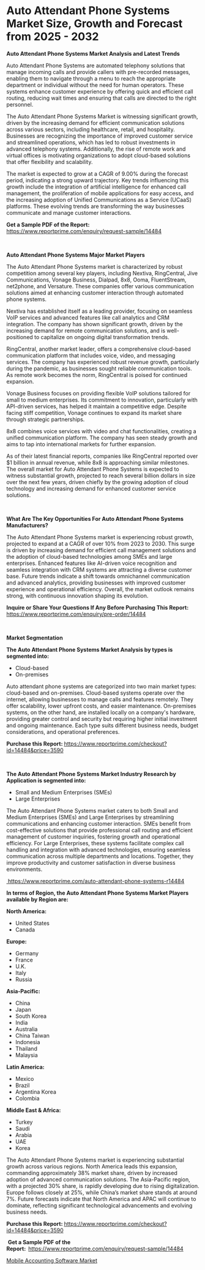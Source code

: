 <p><h1>Auto Attendant Phone Systems Market Size, Growth and Forecast from 2025 - 2032</h1></p><p><strong>Auto Attendant Phone Systems Market Analysis and Latest Trends</strong></p>
<p><p>Auto Attendant Phone Systems are automated telephony solutions that manage incoming calls and provide callers with pre-recorded messages, enabling them to navigate through a menu to reach the appropriate department or individual without the need for human operators. These systems enhance customer experience by offering quick and efficient call routing, reducing wait times and ensuring that calls are directed to the right personnel.</p><p>The Auto Attendant Phone Systems Market is witnessing significant growth, driven by the increasing demand for efficient communication solutions across various sectors, including healthcare, retail, and hospitality. Businesses are recognizing the importance of improved customer service and streamlined operations, which has led to robust investments in advanced telephony systems. Additionally, the rise of remote work and virtual offices is motivating organizations to adopt cloud-based solutions that offer flexibility and scalability.</p><p>The market is expected to grow at a CAGR of 9.00% during the forecast period, indicating a strong upward trajectory. Key trends influencing this growth include the integration of artificial intelligence for enhanced call management, the proliferation of mobile applications for easy access, and the increasing adoption of Unified Communications as a Service (UCaaS) platforms. These evolving trends are transforming the way businesses communicate and manage customer interactions.</p></p>
<p><strong>Get a Sample PDF of the Report:&nbsp;</strong> <a href="https://www.reportprime.com/enquiry/request-sample/14484?utm_campaign=3073&utm_medium=2&utm_source=Github&utm_content=ia&utm_term=20032025&utm_id=auto-attendant-phone-systems">https://www.reportprime.com/enquiry/request-sample/14484</a></p>
<p>&nbsp;</p>
<p><strong>Auto Attendant Phone Systems Major Market Players</strong></p>
<p><p>The Auto Attendant Phone Systems market is characterized by robust competition among several key players, including Nextiva, RingCentral, Jive Communications, Vonage Business, Dialpad, 8x8, Ooma, FluentStream, net2phone, and Versature. These companies offer various communication solutions aimed at enhancing customer interaction through automated phone systems.</p><p>Nextiva has established itself as a leading provider, focusing on seamless VoIP services and advanced features like call analytics and CRM integration. The company has shown significant growth, driven by the increasing demand for remote communication solutions, and is well-positioned to capitalize on ongoing digital transformation trends.</p><p>RingCentral, another market leader, offers a comprehensive cloud-based communication platform that includes voice, video, and messaging services. The company has experienced robust revenue growth, particularly during the pandemic, as businesses sought reliable communication tools. As remote work becomes the norm, RingCentral is poised for continued expansion.</p><p>Vonage Business focuses on providing flexible VoIP solutions tailored for small to medium enterprises. Its commitment to innovation, particularly with API-driven services, has helped it maintain a competitive edge. Despite facing stiff competition, Vonage continues to expand its market share through strategic partnerships.</p><p>8x8 combines voice services with video and chat functionalities, creating a unified communication platform. The company has seen steady growth and aims to tap into international markets for further expansion.</p><p>As of their latest financial reports, companies like RingCentral reported over $1 billion in annual revenue, while 8x8 is approaching similar milestones. The overall market for Auto Attendant Phone Systems is expected to witness substantial growth, projected to reach several billion dollars in size over the next few years, driven chiefly by the growing adoption of cloud technology and increasing demand for enhanced customer service solutions.</p></p>
<p>&nbsp;</p>
<p><strong>What Are The Key Opportunities For Auto Attendant Phone Systems Manufacturers?</strong></p>
<p><p>The Auto Attendant Phone Systems market is experiencing robust growth, projected to expand at a CAGR of over 10% from 2023 to 2030. This surge is driven by increasing demand for efficient call management solutions and the adoption of cloud-based technologies among SMEs and large enterprises. Enhanced features like AI-driven voice recognition and seamless integration with CRM systems are attracting a diverse customer base. Future trends indicate a shift towards omnichannel communication and advanced analytics, providing businesses with improved customer experience and operational efficiency. Overall, the market outlook remains strong, with continuous innovation shaping its evolution.</p></p>
<p><strong>Inquire or Share Your Questions If Any Before Purchasing This Report:</strong> <a href="https://www.reportprime.com/enquiry/pre-order/14484?utm_campaign=3073&utm_medium=2&utm_source=Github&utm_content=ia&utm_term=20032025&utm_id=auto-attendant-phone-systems">https://www.reportprime.com/enquiry/pre-order/14484</a></p>
<p>&nbsp;</p>
<p><strong>Market Segmentation</strong></p>
<p><strong>The Auto Attendant Phone Systems Market Analysis by types is segmented into:</strong></p>
<p><ul><li>Cloud-based</li><li>On-premises</li></ul></p>
<p><p>Auto attendant phone systems are categorized into two main market types: cloud-based and on-premises. Cloud-based systems operate over the internet, allowing businesses to manage calls and features remotely. They offer scalability, lower upfront costs, and easier maintenance. On-premises systems, on the other hand, are installed locally on a company's hardware, providing greater control and security but requiring higher initial investment and ongoing maintenance. Each type suits different business needs, budget considerations, and operational preferences.</p></p>
<p><strong>Purchase this Report:&nbsp;</strong><a href="https://www.reportprime.com/checkout?id=14484&price=3590&utm_campaign=3073&utm_medium=2&utm_source=Github&utm_content=ia&utm_term=20032025&utm_id=auto-attendant-phone-systems">https://www.reportprime.com/checkout?id=14484&price=3590</a></p>
<p>&nbsp;</p>
<p><strong>The Auto Attendant Phone Systems Market Industry Research by Application is segmented into:</strong></p>
<p><ul><li>Small and Medium Enterprises (SMEs)</li><li>Large Enterprises</li></ul></p>
<p><p>The Auto Attendant Phone Systems market caters to both Small and Medium Enterprises (SMEs) and Large Enterprises by streamlining communications and enhancing customer interaction. SMEs benefit from cost-effective solutions that provide professional call routing and efficient management of customer inquiries, fostering growth and operational efficiency. For Large Enterprises, these systems facilitate complex call handling and integration with advanced technologies, ensuring seamless communication across multiple departments and locations. Together, they improve productivity and customer satisfaction in diverse business environments.</p></p>
<p><a href="https://www.reportprime.com/auto-attendant-phone-systems-r14484?utm_campaign=3073&utm_medium=2&utm_source=Github&utm_content=ia&utm_term=20032025&utm_id=auto-attendant-phone-systems">&nbsp;https://www.reportprime.com/auto-attendant-phone-systems-r14484</a></p>
<p><strong>In terms of Region, the Auto Attendant Phone Systems Market Players available by Region are:</strong></p>
<p>
    <p> <strong> North America: </strong>
        <ul>
            <li>United States</li>
            <li>Canada</li>
        </ul>
        </p> 
    <p> <strong> Europe: </strong>
        <ul>
            <li>Germany</li>
            <li>France</li>
            <li>U.K.</li>
            <li>Italy</li>
            <li>Russia</li>
        </ul>
        </p> 
    <p> <strong> Asia-Pacific: </strong>
        <ul>
            <li>China</li>
            <li>Japan</li>
            <li>South Korea</li>
            <li>India</li>
            <li>Australia</li>
            <li>China Taiwan</li>
            <li>Indonesia</li>
            <li>Thailand</li>
            <li>Malaysia</li>
        </ul>
        </p> 
    <p> <strong> Latin America: </strong>
        <ul>
            <li>Mexico</li>
            <li>Brazil</li>
            <li>Argentina Korea</li>
            <li>Colombia</li>
        </ul>
        </p> 
    <p> <strong> Middle East & Africa: </strong>
        <ul>
            <li>Turkey</li>
            <li>Saudi</li>
            <li>Arabia</li>
            <li>UAE</li>
            <li>Korea</li>
        </ul>
    </p>
    </p>
<p><p>The Auto Attendant Phone Systems market is experiencing substantial growth across various regions. North America leads this expansion, commanding approximately 38% market share, driven by increased adoption of advanced communication solutions. The Asia-Pacific region, with a projected 30% share, is rapidly developing due to rising digitalization. Europe follows closely at 25%, while China’s market share stands at around 7%. Future forecasts indicate that North America and APAC will continue to dominate, reflecting significant technological advancements and evolving business needs.</p></p>
<p><strong>Purchase this Report: </strong><a href="https://www.reportprime.com/checkout?id=14484&price=3590&utm_campaign=3073&utm_medium=2&utm_source=Github&utm_content=ia&utm_term=20032025&utm_id=auto-attendant-phone-systems">https://www.reportprime.com/checkout?id=14484&price=3590</a></p>
<p>&nbsp;<strong>Get a Sample PDF of the Report:&nbsp;&nbsp;</strong><a href="https://www.reportprime.com/enquiry/request-sample/14484?utm_campaign=3073&utm_medium=2&utm_source=Github&utm_content=ia&utm_term=20032025&utm_id=auto-attendant-phone-systems">https://www.reportprime.com/enquiry/request-sample/14484</a></p>
<p><strong></strong></p>
<p><p><a href="https://github.com/leehihkl/Market-Research-Report-List-1/blob/main/mobile-accounting-software-market.md?utm_campaign=3073&utm_medium=2&utm_source=Github&utm_content=ia&utm_term=20032025&utm_id=auto-attendant-phone-systems">Mobile Accounting Software Market</a></p></p>